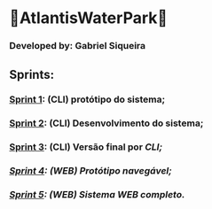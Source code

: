 # 🌊AtlantisWaterPark🌊
### Developed by: Gabriel Siqueira


## Sprints:

### [Sprint 1](https://github.com/GaSiqueira/AtlantisWaterPark/tree/Atv1): (CLI) protótipo do sistema; <br/>
### [Sprint 2](https://github.com/GaSiqueira/AtlantisWaterPark/tree/Atv2): (CLI) Desenvolvimento do sistema; <br/>
### [Sprint 3](https://github.com/GaSiqueira/AtlantisWaterPark/tree/Atv3): (CLI) Versão final por <i>CLI<i/>; <br/>
### [Sprint 4](https://github.com/GaSiqueira/AtlantisWaterPark/tree/Atv4): (WEB) Protótipo navegável; <br/>
### [Sprint 5](https://github.com/GaSiqueira/AtlantisWaterPark/tree/Atv5): (WEB) Sistema WEB completo. <br/>
